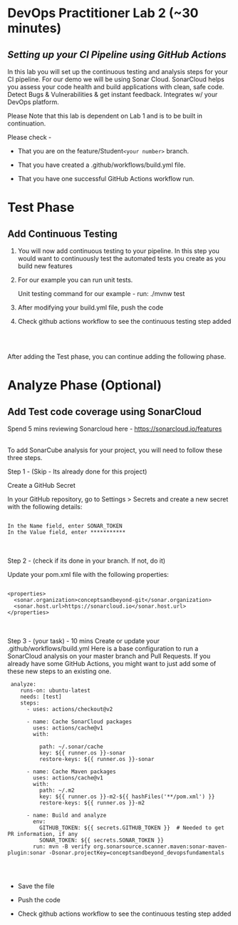 # **DevOps Practitioner Lab 2 (~30 minutes)**
## ***Setting up your CI Pipeline using GitHub Actions***
In this lab you will set up the continuous testing and analysis steps for your CI pipeline. For our demo we will be using Sonar Cloud. SonarCloud helps you assess your code health and build applications with clean, safe code. Detect Bugs & Vulnerabilities & get instant feedback. Integrates w/ your DevOps platform.
<P>Please Note that this lab is dependent on Lab 1 and is to be built in continuation. </p>
<P>Please check -</p>

* That you are on the feature/Student```<your number>``` branch. 

* That you have created a .github/workflows/build.yml file.

* That you have one successful GitHub Actions workflow run.

# Test Phase #
## **Add Continuous Testing**
1. You will now add continuous testing to your pipeline. In this step you would want to continuously test the automated tests you create as you build new features
 
2. For our example you can run unit tests. 

      Unit testing command for our example -  run: ./mvnw test

3. After modifying your build.yml file, push the code

4. Check github actions workflow to see the continuous testing step added

<br><br>

After adding the Test phase, you can continue adding the following phase.

# Analyze Phase (Optional) #
## **Add Test code coverage using SonarCloud**

Spend 5 mins reviewing Sonarcloud here - https://sonarcloud.io/features

<br>
To add SonarCube analysis for your project, you will need to follow these three steps.

Step 1 - (Skip - Its already done for this project)

Create a GitHub Secret

In your GitHub repository, go to Settings > Secrets and create a new secret with the following details:

```

In the Name field, enter SONAR_TOKEN 
In the Value field, enter ***********

```
<br><br>
Step 2 - (check if its done in your branch. If not, do it)

Update your pom.xml file with the following properties:

```

<properties>
  <sonar.organization>conceptsandbeyond-git</sonar.organization>
  <sonar.host.url>https://sonarcloud.io</sonar.host.url>
</properties>

```
<br><br>
Step 3 - (your task) - 10 mins
Create or update your .github/workflows/build.yml
Here is a base configuration to run a SonarCloud analysis on your master branch and Pull Requests. If you already have some GitHub Actions, you might want to just add some of these new steps to an existing one.


```
 analyze:
    runs-on: ubuntu-latest
    needs: [test]
    steps:
      - uses: actions/checkout@v2
      
      - name: Cache SonarCloud packages
        uses: actions/cache@v1
        with:
        
          path: ~/.sonar/cache
          key: ${{ runner.os }}-sonar
          restore-keys: ${{ runner.os }}-sonar

      - name: Cache Maven packages
        uses: actions/cache@v1
        with:
          path: ~/.m2
          key: ${{ runner.os }}-m2-${{ hashFiles('**/pom.xml') }}
          restore-keys: ${{ runner.os }}-m2

      - name: Build and analyze
        env:
          GITHUB_TOKEN: ${{ secrets.GITHUB_TOKEN }}  # Needed to get PR information, if any
          SONAR_TOKEN: ${{ secrets.SONAR_TOKEN }}
        run: mvn -B verify org.sonarsource.scanner.maven:sonar-maven-plugin:sonar -Dsonar.projectKey=conceptsandbeyond_devopsfundamentals
        
```
<br>

* Save the file

* Push the code

* Check github actions workflow to see the continuous testing step added
